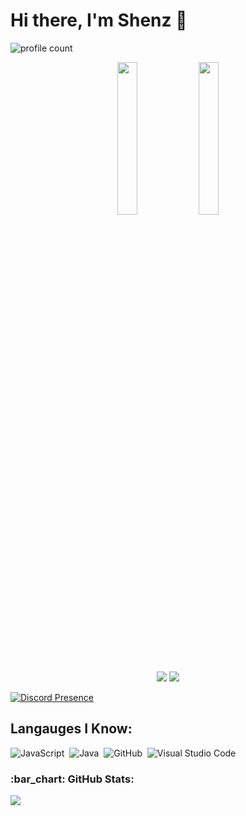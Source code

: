 # Hi there, I'm Shenz 👋
![profile count](https://komarev.com/ghpvc/?username=Shenzshu&color=8b72ff)&nbsp;
</div>
<div align="center">
   <img width="25%" src="https://komarev.com/ghpvc/?username=Shenzshu&color=8D76F5">
   <img width="25%" src="https://komarev.com/ghpvc/?username=Shenzshu&color=8b72ff">
</div>
<div align="center">
    <a href="https://instagram.com/shenzshu" target="_blank"><img src="https://img.shields.io/badge/INSTAGRAM%20-DC3175.svg?&style=for-the-badge&logo=instagram&logoColor=white"></a>
    <a href="https://open.spotify.com/user/31dqnj57ytv67tsfk4abrm7m3bzy" target="_blank"><img src="https://img.shields.io/badge/Spotify%20-1ed760.svg?&style=for-the-badge&logo=spotify&logoColor=white"></a>
</div>

[![Discord Presence](https://lanyard.cnrad.dev/api/742612162752544892)](https://discord.com/users/742612162752544892)

## Langauges I Know:
![JavaScript](https://img.shields.io/badge/-JavaScript-05122A?style=flat&logo=javascript)&nbsp;
![Java](https://img.shields.io/badge/-Java-05122A?style=flat&logo=Java&logoColor=FFA518)&nbsp;
![GitHub](https://img.shields.io/badge/-GitHub-05122A?style=flat&logo=github)&nbsp;
![Visual Studio Code](https://img.shields.io/badge/-Visual%20Studio%20Code-05122A?style=flat&logo=visual-studio-code&logoColor=007ACC)&nbsp;

<h3 align="left">:bar_chart: GitHub Stats:</h3>
<p align="left">
<img src="https://github-profile-trophy.vercel.app/?username=Shenzshu&theme=radical" />
</p>
